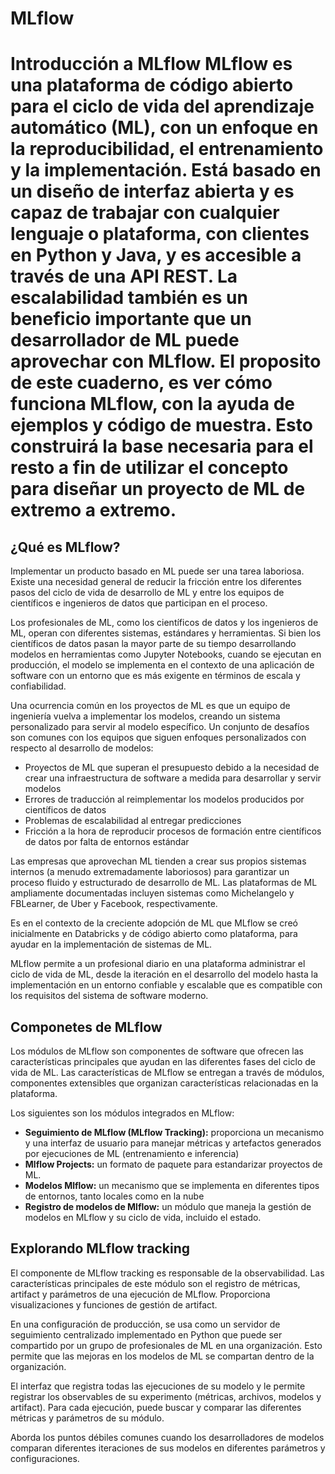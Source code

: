 # MLflow
# Introducción a MLflow  MLflow es una plataforma de código abierto para el ciclo de vida del aprendizaje automático (ML), con un enfoque en la reproducibilidad, el entrenamiento y la implementación. Está basado en un diseño de interfaz abierta y es capaz de trabajar con cualquier lenguaje o plataforma, con clientes en Python y Java, y es accesible a través de una API REST. La escalabilidad también es un beneficio importante que un desarrollador de ML puede aprovechar con MLflow.  El proposito de este cuaderno,  es ver cómo funciona MLflow, con la ayuda de ejemplos y código de muestra. Esto construirá la base necesaria para el resto a fin de utilizar el concepto para diseñar un proyecto de ML de extremo a extremo.

## **¿Qué es MLflow?**
Implementar un producto basado en ML puede ser una tarea laboriosa. Existe una necesidad general de reducir la fricción entre los diferentes pasos del ciclo de vida de desarrollo de ML y entre los equipos de científicos e ingenieros de datos que participan en el proceso.

Los profesionales de ML, como los científicos de datos y los ingenieros de ML, operan con diferentes sistemas, estándares y herramientas. Si bien los científicos de datos pasan la mayor parte de su tiempo desarrollando modelos en herramientas como Jupyter Notebooks, cuando se ejecutan en producción, el modelo se implementa en el contexto de una aplicación de software con un entorno que es más exigente en términos de escala y confiabilidad.

Una ocurrencia común en los proyectos de ML es que un equipo de ingeniería vuelva a implementar los modelos, creando un sistema personalizado para servir al modelo específico. Un conjunto de desafíos son comunes con los equipos que siguen enfoques personalizados con respecto al desarrollo de modelos:
* Proyectos de ML que superan el presupuesto debido a la necesidad de crear una infraestructura de software a medida para desarrollar y servir modelos
* Errores de traducción al reimplementar los modelos producidos por científicos de datos
* Problemas de escalabilidad al entregar predicciones
* Fricción a la hora de reproducir procesos de formación entre científicos de datos por falta de entornos estándar

Las empresas que aprovechan ML tienden a crear sus propios sistemas internos (a menudo extremadamente laboriosos) para garantizar un proceso fluido y estructurado de desarrollo de ML. Las plataformas de ML ampliamente documentadas incluyen sistemas como Michelangelo y FBLearner, de Uber y Facebook, respectivamente.

Es en el contexto de la creciente adopción de ML que MLflow se creó inicialmente en Databricks y de código abierto como plataforma, para ayudar en la implementación de sistemas de ML.

MLflow permite a un profesional diario en una plataforma administrar el ciclo de vida de ML, desde la iteración en el desarrollo del modelo hasta la implementación en un entorno confiable y escalable que es compatible con los requisitos del sistema de software moderno.

## Componetes de MLflow
Los módulos de MLflow son componentes de software que ofrecen las características principales que ayudan en las diferentes fases del ciclo de vida de ML. Las características de MLflow se entregan a través de módulos, componentes extensibles que organizan características relacionadas en la plataforma.

Los siguientes son los módulos integrados en MLflow:
* **Seguimiento de MLflow (MLflow Tracking):** proporciona un mecanismo y una interfaz de usuario para manejar métricas y artefactos generados por ejecuciones de ML (entrenamiento e inferencia)
* **Mlflow Projects:** un formato de paquete para estandarizar proyectos de ML.
* **Modelos Mlflow:** un mecanismo que se implementa en diferentes tipos de entornos, tanto locales como en la nube
* **Registro de modelos de Mlflow:** un módulo que maneja la gestión de modelos en MLflow y su ciclo de vida, incluido el estado.

## **Explorando MLflow tracking**
El componente de MLflow tracking es responsable de la observabilidad. Las características principales de este módulo son el registro de métricas, artifact y parámetros de una ejecución de MLflow. Proporciona visualizaciones y funciones de gestión de artifact.

En una configuración de producción, se usa como un servidor de seguimiento centralizado implementado en Python que puede ser compartido por un grupo de profesionales de ML en una organización. Esto permite que las mejoras en los modelos de ML se compartan dentro de la organización.

El interfaz que registra todas las ejecuciones de su modelo y le permite registrar los observables de su experimento (métricas, archivos, modelos y artifact). Para cada ejecución, puede buscar y comparar las diferentes métricas y parámetros de su módulo.

Aborda los puntos débiles comunes cuando los desarrolladores de modelos comparan diferentes iteraciones de sus modelos en diferentes parámetros y configuraciones.
